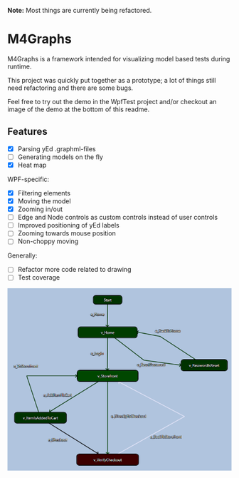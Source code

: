 **Note:** Most things are currently being refactored.
# M4Graphs
M4Graphs is a framework intended for visualizing model based tests during runtime.

This project was quickly put together as a prototype; a lot of things still need refactoring and there are some bugs.

Feel free to try out the demo in the WpfTest project and/or checkout an image of the demo at the bottom of this readme.

## Features
- [x] Parsing yEd .graphml-files
- [ ] Generating models on the fly
- [x] Heat map

WPF-specific:
- [x] Filtering elements
- [x] Moving the model
- [x] Zooming in/out
- [ ] Edge and Node controls as custom controls instead of user controls
- [ ] Improved positioning of yEd labels
- [ ] Zooming towards mouse position
- [ ] Non-choppy moving

Generally:
- [ ] Refactor more code related to drawing
- [ ] Test coverage

![Demo of M4Graphs](https://raw.githubusercontent.com/Szune/M4Graphs/master/M4GraphsDemo.png)